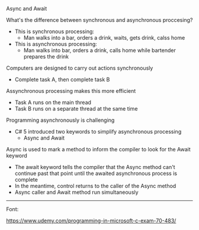 ﻿Async and Await

What's the difference between synchronous and asynchronous proccesing?
- This is synchronous processing:
	- Man walks into a bar, orders a drink, waits, gets drink, calss home
- This is asynchronous processing:
	- Man walks into bar, orders a drink, calls home while bartender prepares the drink


Computers are designed to carry out actions synchronously
- Complete task A, then complete task B

Assynchronous processing makes this more efficient
- Task A runs on the main thread
- Task B runs on a separate thread at the same time

Programming asynchronously is challenging
- C# 5 introduced two keywords to simplify asynchronous processing
	- Async and Await

Async is used to mark a method to inform the compiler to look for the Await keyword
- The await keyword tells the compiler that the Async method can't continue past that point until the awaited
asynchronous process is complete
- In the meantime, control returns to the caller of the Async method
- Async caller and Await method run simultaneously


-------------------------------------------------------------------------------------------------------------
Font:

https://www.udemy.com/programming-in-microsoft-c-exam-70-483/
